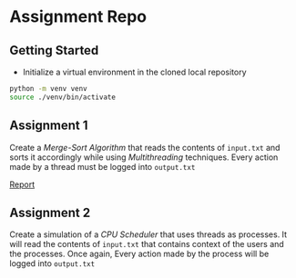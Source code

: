 # Assignment Repo

## Getting Started

- Initialize a virtual environment in the cloned local repository
```bash
python -m venv venv
source ./venv/bin/activate
```


## Assignment 1

Create a *Merge-Sort Algorithm* that reads the contents of `input.txt` and sorts it accordingly while using *Multithreading* techniques. Every action made by a thread must be logged into `output.txt`

[Report](Assignment%201/README.md)

## Assignment 2

Create a simulation of a *CPU Scheduler* that uses threads as processes. It will read the contents of `input.txt` that contains context of the users and the processes. Once again, Every action made by the process will be logged into `output.txt`